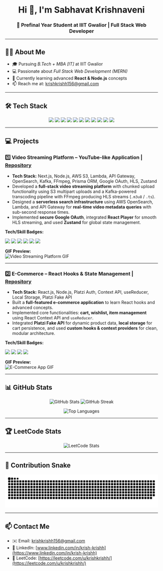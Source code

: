 <!-- Profile Header -->
<h1 align="center">Hi 👋, I'm Sabhavat Krishnaveni</h1>
<h3 align="center">🚀 Prefinal Year Student at IIIT Gwalior | Full Stack Web Developer </h3>

---

## 👩‍💻 About Me
- 🎓 Pursuing *B.Tech + MBA [IT]* at IIIT Gwalior  
- 💻 Passionate about *Full Stack Web Development (MERN)*  
- 🌱 Currently learning advanced **React & Node.js** concepts  
- 📫 Reach me at: [krishkrishh156@gmail.com](mailto:krishkrishh156@gmail.com)

---

## 🛠 Tech Stack
<p align="center">
 <img src="https://img.shields.io/badge/C++-00599C?style=for-the-badge&logo=c%2B%2B&logoColor=white"/>
 <img src="https://img.shields.io/badge/C-A8B9CC?style=for-the-badge&logo=c&logoColor=white"/>
 <img src="https://img.shields.io/badge/JavaScript-F7DF1E?style=for-the-badge&logo=javascript&logoColor=black"/>
 <img src="https://img.shields.io/badge/React-20232A?style=for-the-badge&logo=react&logoColor=61DAFB"/>
 <img src="https://img.shields.io/badge/Node.js-339933?style=for-the-badge&logo=nodedotjs&logoColor=white"/>
 <img src="https://img.shields.io/badge/Express.js-000000?style=for-the-badge&logo=express&logoColor=white"/>
 <img src="https://img.shields.io/badge/MongoDB-4EA94B?style=for-the-badge&logo=mongodb&logoColor=white"/>
 <img src="https://img.shields.io/badge/TailwindCSS-38B2AC?style=for-the-badge&logo=tailwind-css&logoColor=white"/>
 <img src="https://img.shields.io/badge/Vite-646CFF?style=for-the-badge&logo=vite&logoColor=white"/>
 <img src="https://img.shields.io/badge/HTML5-E34F26?style=for-the-badge&logo=html5&logoColor=white"/>
 <img src="https://img.shields.io/badge/CSS3-1572B6?style=for-the-badge&logo=css3&logoColor=white"/>
</p>

---

## 💻 Projects

### 1️⃣ Video Streaming Platform – YouTube-like Application | [Repository](https://github.com/Krishh20/video-platform)
- **Tech Stack:** Next.js, Node.js, AWS S3, Lambda, API Gateway, OpenSearch, Kafka, FFmpeg, Prisma ORM, Google OAuth, HLS, Zustand  
- Developed a **full-stack video streaming platform** with chunked upload functionality using S3 multipart uploads and a Kafka-powered transcoding pipeline with FFmpeg producing HLS streams (`.m3u8` / `.ts`).  
- Designed a **serverless search infrastructure** using AWS OpenSearch, Lambda, and API Gateway for **real-time video metadata queries** with sub-second response times.  
- Implemented **secure Google OAuth**, integrated **React Player** for smooth HLS streaming, and used **Zustand** for global state management.

**Tech/Skill Badges:**  
<p>
 <img src="https://img.shields.io/badge/Next.js-000000?style=for-the-badge&logo=nextdotjs&logoColor=white"/>
 <img src="https://img.shields.io/badge/Node.js-339933?style=for-the-badge&logo=nodedotjs&logoColor=white"/>
 <img src="https://img.shields.io/badge/AWS-SMILE-FF9900?style=for-the-badge&logo=amazon-aws&logoColor=white"/>
 <img src="https://img.shields.io/badge/Kafka-231F20?style=for-the-badge&logo=apachekafka&logoColor=white"/>
 <img src="https://img.shields.io/badge/FFmpeg-20232A?style=for-the-badge&logo=ffmpeg&logoColor=white"/>
 <img src="https://img.shields.io/badge/Zustand-000000?style=for-the-badge&logo=zustand&logoColor=white"/>
</p>

**GIF Preview:**  
![Video Streaming Platform GIF](https://via.placeholder.com/600x300?text=Video+Platform+GIF)

---

### 2️⃣ E-Commerce – React Hooks & State Management | [Repository](https://github.com/Krishh20/e-commerce)
- **Tech Stack:** React.js, Node.js, Platzi Auth, Context API, useReducer, Local Storage, Platzi Fake API  
- Built a **full-featured e-commerce application** to learn React hooks and advanced concepts.  
- Implemented core functionalities: **cart, wishlist, item management** using React Context API and `useReducer`.  
- Integrated **Platzi Fake API** for dynamic product data, **local storage** for cart persistence, and used **custom hooks & context providers** for clean, modular architecture.

**Tech/Skill Badges:**  
<p>
 <img src="https://img.shields.io/badge/React-20232A?style=for-the-badge&logo=react&logoColor=61DAFB"/>
 <img src="https://img.shields.io/badge/Node.js-339933?style=for-the-badge&logo=nodedotjs&logoColor=white"/>
 <img src="https://img.shields.io/badge/Context_API-20232A?style=for-the-badge&logo=react&logoColor=61DAFB"/>
 <img src="https://img.shields.io/badge/useReducer-20232A?style=for-the-badge&logo=react&logoColor=61DAFB"/>
</p>

**GIF Preview:**  
![E-Commerce App GIF](https://via.placeholder.com/600x300?text=E-Commerce+GIF)

---

## 📊 GitHub Stats
<p align="center">
  <img src="https://github-readme-stats.vercel.app/api?username=Krishh20&show_icons=true&theme=radical" alt="GitHub Stats" />
  <img src="https://github-readme-streak-stats.herokuapp.com/?user=Krishh20&theme=radical" alt="GitHub Streak" />
</p>

<p align="center">
  <img src="https://github-readme-stats.vercel.app/api/top-langs/?username=Krishh20&layout=compact&theme=radical" alt="Top Languages" />
</p>

---

## 🏆 LeetCode Stats
<p align="center">
  <img src="https://leetcode-badge-api.herokuapp.com/api?username=krishkrishh&theme=dark" alt="LeetCode Stats"/>
</p>

---

## 🐍 Contribution Snake
<p align="center">
  <picture>
    <source media="(prefers-color-scheme: dark)" srcset="https://raw.githubusercontent.com/Krishh20/Krishh20/output/snake-dark.svg" />
    <source media="(prefers-color-scheme: light)" srcset="https://raw.githubusercontent.com/Krishh20/Krishh20/output/snake.svg" />
    <img alt="GitHub Contribution Snake" src="https://raw.githubusercontent.com/Krishh20/Krishh20/output/snake.svg" />
  </picture>
</p>

---

## 📫 Contact Me
- ✉️ Email: [krishkrishh156@gmail.com](mailto:krishkrishh156@gmail.com)  
- 🔗 LinkedIn: [www.linkedin.com/in/krish-krishh](https://www.linkedin.com/in/krish-krishh)  
- 🏅 LeetCode: [https://leetcode.com/u/krishkrishh/](https://leetcode.com/u/krishkrishh/)  
